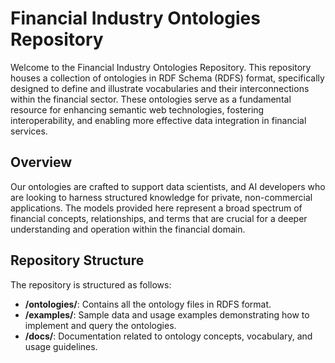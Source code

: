 # Financial Industry Ontologies Repository

Welcome to the Financial Industry Ontologies Repository. This repository houses a collection of ontologies in RDF Schema (RDFS) format, specifically designed to define and illustrate vocabularies and their interconnections within the financial sector. These ontologies serve as a fundamental resource for enhancing semantic web technologies, fostering interoperability, and enabling more effective data integration in financial services.

## Overview

Our ontologies are crafted to support data scientists, and AI developers who are looking to harness structured knowledge for private, non-commercial applications. The models provided here represent a broad spectrum of financial concepts, relationships, and terms that are crucial for a deeper understanding and operation within the financial domain.

## Repository Structure

The repository is structured as follows:

- **/ontologies/**: Contains all the ontology files in RDFS format.
- **/examples/**: Sample data and usage examples demonstrating how to implement and query the ontologies.
- **/docs/**: Documentation related to ontology concepts, vocabulary, and usage guidelines.

